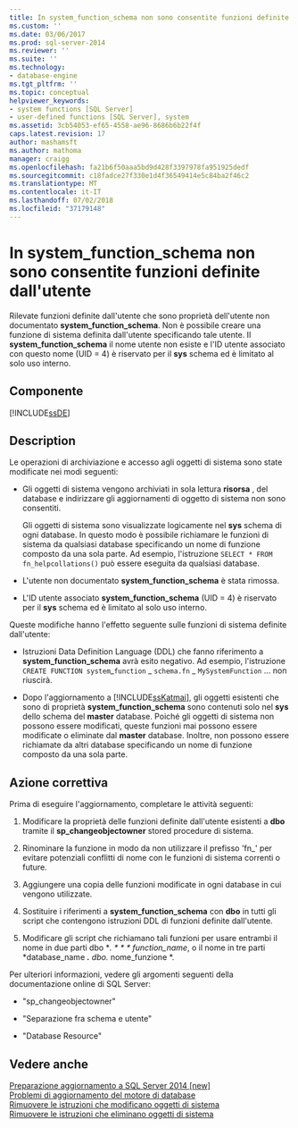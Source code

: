 ```yaml
---
title: In system_function_schema non sono consentite funzioni definite dall'utente | Microsoft Docs
ms.custom: ''
ms.date: 03/06/2017
ms.prod: sql-server-2014
ms.reviewer: ''
ms.suite: ''
ms.technology:
- database-engine
ms.tgt_pltfrm: ''
ms.topic: conceptual
helpviewer_keywords:
- system functions [SQL Server]
- user-defined functions [SQL Server], system
ms.assetid: 3cb54053-ef65-4558-ae96-8686b6b22f4f
caps.latest.revision: 17
author: mashamsft
ms.author: mathoma
manager: craigg
ms.openlocfilehash: fa21b6f50aaa5bd9d428f3397978fa951925dedf
ms.sourcegitcommit: c18fadce27f330e1d4f36549414e5c84ba2f46c2
ms.translationtype: MT
ms.contentlocale: it-IT
ms.lasthandoff: 07/02/2018
ms.locfileid: "37179148"
---
```

# <a name="user-defined-functions-are-not-allowed-in-systemfunctionschema"></a>In system_function_schema non sono consentite funzioni definite dall'utente
  Rilevate funzioni definite dall'utente che sono proprietà dell'utente non documentato **system_function_schema**. Non è possibile creare una funzione di sistema definita dall'utente specificando tale utente. Il **system_function_schema** il nome utente non esiste e l'ID utente associato con questo nome (UID = 4) è riservato per il **sys** schema ed è limitato al solo uso interno.  
  
## <a name="component"></a>Componente  
 [!INCLUDE[ssDE](../../includes/ssde-md.md)]  
  
## <a name="description"></a>Description  
 Le operazioni di archiviazione e accesso agli oggetti di sistema sono state modificate nei modi seguenti:  
  
-   Gli oggetti di sistema vengono archiviati in sola lettura **risorsa** , del database e indirizzare gli aggiornamenti di oggetto di sistema non sono consentiti.  
  
     Gli oggetti di sistema sono visualizzate logicamente nel **sys** schema di ogni database. In questo modo è possibile richiamare le funzioni di sistema da qualsiasi database specificando un nome di funzione composto da una sola parte. Ad esempio, l'istruzione `SELECT * FROM fn_helpcollations()` può essere eseguita da qualsiasi database.  
  
-   L'utente non documentato **system_function_schema** è stata rimossa.  
  
-   L'ID utente associato **system_function_schema** (UID = 4) è riservato per il **sys** schema ed è limitato al solo uso interno.  
  
 Queste modifiche hanno l'effetto seguente sulle funzioni di sistema definite dall'utente:  
  
-   Istruzioni Data Definition Language (DDL) che fanno riferimento a **system_function_schema** avrà esito negativo. Ad esempio, l'istruzione `CREATE FUNCTION system`_`function` \_ `schema.fn` \_ `MySystemFunction` ... non riuscirà.  
  
-   Dopo l'aggiornamento a [!INCLUDE[ssKatmai](../../includes/sskatmai-md.md)], gli oggetti esistenti che sono di proprietà **system_function_schema** sono contenuti solo nel **sys** dello schema del **master** database. Poiché gli oggetti di sistema non possono essere modificati, queste funzioni mai possono essere modificate o eliminate dal **master** database. Inoltre, non possono essere richiamate da altri database specificando un nome di funzione composto da una sola parte.  
  
## <a name="corrective-action"></a>Azione correttiva  
 Prima di eseguire l'aggiornamento, completare le attività seguenti:  
  
1.  Modificare la proprietà delle funzioni definite dall'utente esistenti a **dbo** tramite il **sp_changeobjectowner** stored procedure di sistema.  
  
2.  Rinominare la funzione in modo da non utilizzare il prefisso 'fn_' per evitare potenziali conflitti di nome con le funzioni di sistema correnti o future.  
  
3.  Aggiungere una copia delle funzioni modificate in ogni database in cui vengono utilizzate.  
  
4.  Sostituire i riferimenti a **system_function_schema** con **dbo** in tutti gli script che contengono istruzioni DDL di funzioni definite dall'utente.  
  
5.  Modificare gli script che richiamano tali funzioni per usare entrambi il nome in due parti dbo **. * * * function_name*, o il nome in tre parti *database_name ***.** dbo.* nome_funzione *.  
  
 Per ulteriori informazioni, vedere gli argomenti seguenti della documentazione online di SQL Server:  
  
-   "sp_changeobjectowner"  
  
-   "Separazione fra schema e utente"  
  
-   "Database Resource"  
  
## <a name="see-also"></a>Vedere anche  
 [Preparazione aggiornamento a SQL Server 2014 &#91;new&#93;](/sql/2014/sql-server/install/sql-server-2014-upgrade-advisor)   
 [Problemi di aggiornamento del motore di database](../../../2014/sql-server/install/database-engine-upgrade-issues.md)   
 [Rimuovere le istruzioni che modificano oggetti di sistema](../../../2014/sql-server/install/remove-statements-that-modify-system-objects.md)   
 [Rimuovere le istruzioni che eliminano oggetti di sistema](../../../2014/sql-server/install/remove-statements-that-drop-system-objects.md)  
  
  
